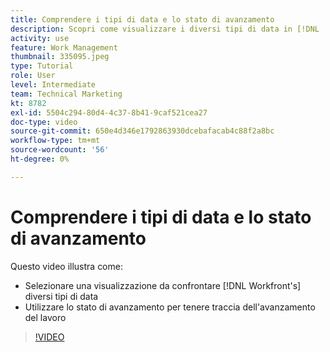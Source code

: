 ```yaml
---
title: Comprendere i tipi di data e lo stato di avanzamento
description: Scopri come visualizzare i diversi tipi di data in [!DNL  Workfront] e utilizzare lo stato di avanzamento per tenere traccia dell'avanzamento del lavoro.
activity: use
feature: Work Management
thumbnail: 335095.jpeg
type: Tutorial
role: User
level: Intermediate
team: Technical Marketing
kt: 8782
exl-id: 5504c294-80d4-4c37-8b41-9caf521cea27
doc-type: video
source-git-commit: 650e4d346e1792863930dcebafacab4c88f2a8bc
workflow-type: tm+mt
source-wordcount: '56'
ht-degree: 0%

---
```


# Comprendere i tipi di data e lo stato di avanzamento

Questo video illustra come:

* Selezionare una visualizzazione da confrontare [!DNL Workfront's] diversi tipi di data
* Utilizzare lo stato di avanzamento per tenere traccia dell&#39;avanzamento del lavoro

>[!VIDEO](https://video.tv.adobe.com/v/335095/?quality=12&learn=on)

<!---
Task progress status overview
Definitions for the project, task, and issue dates within Workfront
Project timelines
--->
